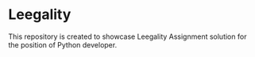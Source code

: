# Leegality
This repository is created to showcase Leegality Assignment solution for the position of Python developer.
